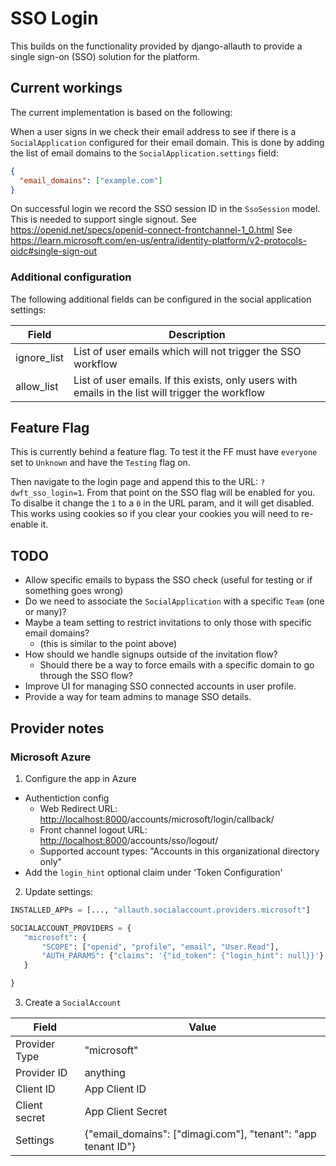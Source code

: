 # SSO Login

This builds on the functionality provided by django-allauth to provide a single sign-on (SSO) solution for the platform.

## Current workings

The current implementation is based on the following:

When a user signs in we check their email address to see if there is a `SocialApplication` configured for their email domain. This is done by adding the list of email domains to the `SocialApplication.settings` field:

```json
{
  "email_domains": ["example.com"]
}
```

On successful login we record the SSO session ID in the `SsoSession` model. This is needed to support single signout.
  See https://openid.net/specs/openid-connect-frontchannel-1_0.html
  See https://learn.microsoft.com/en-us/entra/identity-platform/v2-protocols-oidc#single-sign-out

### Additional configuration

The following additional fields can be configured in the social application settings:

| Field | Description |
| --- | --- |
| ignore_list | List of user emails which will not trigger the SSO workflow |
| allow_list | List of user emails. If this exists, only users with emails in the list will trigger the workflow |

## Feature Flag

This is currently behind a feature flag. To test it the FF must have `everyone` set to `Unknown` and have the `Testing` flag on.

Then navigate to the login page and append this to the URL: `?dwft_sso_login=1`. From that point on the SSO flag will be enabled for you. To disalbe it change the `1` to a `0` in the URL param, and it will get disabled. This works using cookies so if you clear your cookies you will need to re-enable it.

## TODO

* Allow specific emails to bypass the SSO check (useful for testing or if something goes wrong)
* Do we need to associate the `SocialApplication` with a specific `Team` (one or many)?
* Maybe a team setting to restrict invitations to only those with specific email domains?
  * (this is similar to the point above)
* How should we handle signups outside of the invitation flow?
  * Should there be a way to force emails with a specific domain to go through the SSO flow?
* Improve UI for managing SSO connected accounts in user profile.
* Provide a way for team admins to manage SSO details.

## Provider notes

### Microsoft Azure

1. Configure the app in Azure

* Authentiction config
  * Web Redirect URL: <http://localhost:8000>/accounts/microsoft/login/callback/
  * Front channel logout URL: <http://localhost:8000>/accounts/sso/logout/
  * Supported account types: "Accounts in this organizational directory only"
* Add the `login_hint` optional claim under 'Token Configuration'

2. Update settings:

```python settings.py
INSTALLED_APPs = [..., "allauth.socialaccount.providers.microsoft"]

SOCIALACCOUNT_PROVIDERS = {
   "microsoft": {
       "SCOPE": ["openid", "profile", "email", "User.Read"],
       "AUTH_PARAMS": {"claims": '{"id_token": {"login_hint": null}}'},
   }

}
```

3. Create a `SocialAccount`

| Field | Value |
| --- | --- |
| Provider Type | "microsoft" |
| Provider ID | anything |
| Client ID | App Client ID |
| Client secret | App Client Secret |
| Settings | {"email_domains": ["dimagi.com"], "tenant": "app tenant ID"}

